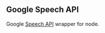 Google Speech API
-----------------

Google [Speech API](https://gist.github.com/alotaiba/1730160) wrapper for node.